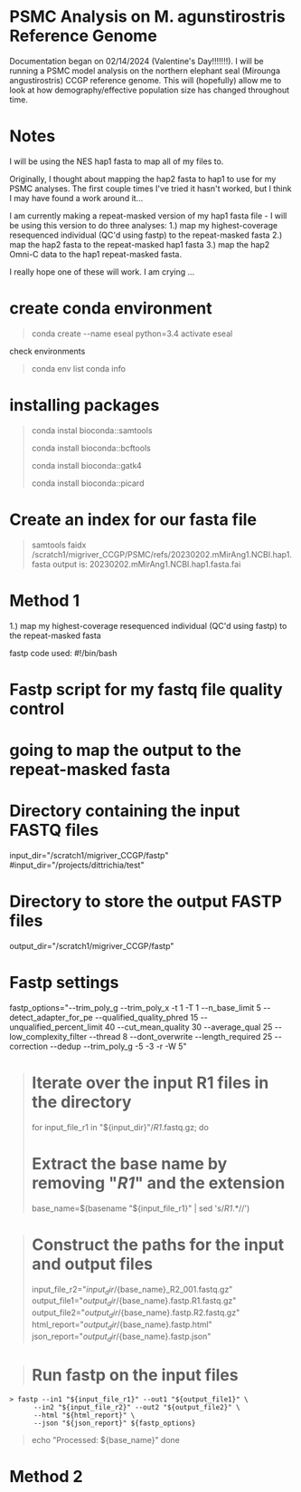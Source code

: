# PSMC Analysis on M. agunstirostris Reference Genome
Documentation began on  02/14/2024 (Valentine's Day!!!!!!!). I will be running a PSMC model analysis on the northern elephant seal (Mirounga angustirostris) CCGP reference genome. This will (hopefully) allow me to look at how demography/effective population size has changed throughout time. 

# Notes
I will be using the NES hap1 fasta to map all of my files to. 

Originally, I thought about mapping the hap2 fasta to hap1 to use for my PSMC analyses. The first couple times I've tried it hasn't worked, but I think I may have found a work around it... 

I am currently making a repeat-masked version of my hap1 fasta file - I will be using this version to do three analyses: 1.) map my highest-coverage resequenced individual (QC'd using fastp) to the repeat-masked fasta 2.) map the hap2 fasta to the repeat-masked hap1 fasta 3.) map the hap2 Omni-C data to the hap1 repeat-masked fasta. 

I really hope one of these will work. I am crying ...

# create conda environment 
>conda create --name eseal python=3.4
>activate eseal

check environments 
>conda env list
>conda info

# installing packages 
> conda instal bioconda::samtools
> 
> conda install bioconda::bcftools
> 
> conda install bioconda::gatk4
> 
> conda install bioconda::picard

# Create an index for our fasta file 
> samtools faidx /scratch1/migriver_CCGP/PSMC/refs/20230202.mMirAng1.NCBI.hap1.fasta
output is: 20230202.mMirAng1.NCBI.hap1.fasta.fai

# Method 1
1.) map my highest-coverage resequenced individual (QC'd using fastp) to the repeat-masked fasta

fastp code used: 
#!/bin/bash

# Fastp script for my fastq file quality control 
# going to map the output to the repeat-masked fasta

# Directory containing the input FASTQ files
input_dir="/scratch1/migriver_CCGP/fastp"
#input_dir="/projects/dittrichia/test"

# Directory to store the output FASTP files
output_dir="/scratch1/migriver_CCGP/fastp"

# Fastp settings

fastp_options="--trim_poly_g --trim_poly_x -t 1 -T 1 --n_base_limit 5 --detect_adapter_for_pe --qualified_quality_phred 15 --unqualified_percent_limit 40 --cut_mean_quality 30 --average_qual 25 --low_complexity_filter --thread 8 --dont_overwrite --length_required 25 --correction --dedup --trim_poly_g -5 -3 -r -W 5"

> # Iterate over the input R1 files in the directory
> for input_file_r1 in "${input_dir}"/*_R1_*.fastq.gz; do
>    # Extract the base name by removing "_R1_" and the extension
 >   base_name=$(basename "${input_file_r1}" | sed 's/_R1_.*//')

  >  # Construct the paths for the input and output files
   > input_file_r2="${input_dir}/${base_name}_R2_001.fastq.gz"
    output_file1="${output_dir}/${base_name}.fastp.R1.fastq.gz"
    output_file2="${output_dir}/${base_name}.fastp.R2.fastq.gz"
    html_report="${output_dir}/${base_name}.fastp.html"
    json_report="${output_dir}/${base_name}.fastp.json"

  > # Run fastp on the input files
    > fastp --in1 "${input_file_r1}" --out1 "${output_file1}" \
          --in2 "${input_file_r2}" --out2 "${output_file2}" \
          --html "${html_report}" \
          --json "${json_report}" ${fastp_options}

   > echo "Processed: ${base_name}"
done


# Method 2


